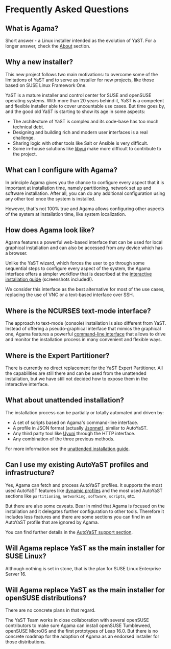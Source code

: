 # Frequently Asked Questions

## What is Agama?

Short answer - a Linux installer intended as the evolution of YaST. For a longer answer, check
the [About](/about) section.

## Why a new installer?

This new project follows two main motivations: to overcome some of the limitations of YaST and to
serve as installer for new projects, like those based on SUSE Linux Framework One.

YaST is a mature installer and control center for SUSE and openSUSE operating systems. With more
than 20 years behind it, YaST is a competent and flexible installer able to cover uncountable use
cases. But time goes by, and the good old YaST is starting to show its age in some aspects:

- The architecture of YaST is complex and its code-base has too much technical debt.
- Designing and building rich and modern user interfaces is a real challenge.
- Sharing logic with other tools like Salt or Ansible is very difficult.
- Some in-house solutions like [libyui](https://github.com/libyui/libyui) make more difficult to
  contribute to the project.

## What can I configure with Agama?

In principle Agama gives you the chance to configure every aspect that it is important at
installation time, namely partitioning, network set up and software installation. After all, you can
do any additional configuration using any other tool once the system is installed.

However, that's not 100% true and Agama allows configuring other aspects of the system at
installation time, like system localization.

## How does Agama look like?

Agama features a powerful web-based interface that can be used for local graphical installation and
can also be accessed from any device which has a browser.

Unlike the YaST wizard, which forces the user to go through some sequential steps to configure every
aspect of the system, the Agama interface offers a simpler workflow that is described at the
[interactive installation guide](docs/user/interactive) (screenshots included!).

We consider this interface as the best alternative for most of the use cases, replacing the
use of VNC or a text-based interface over SSH.

## Where is the NCURSES text-mode interface?

The approach to text-mode (console) installation is also different from YaST. Instead of offering a
pseudo-graphical interface that mimics the graphical one, Agama features a powerful
[command-line interface](docs/user/cli) that allows to drive and monitor the installation process
in many convenient and flexible ways.

## Where is the Expert Partitioner?

There is currently no direct replacement for the YaST Expert Partitioner. All the capabilities are
still there and can be used from the unattended installation, but we have still not decided how to
expose them in the interactive interface.

## What about unattended installation?

The installation process can be partially or totally automated and driven by:

  - A set of scripts based on Agama's command-line interface.
  - A profile in JSON format (actually [Jsonnet](https://jsonnet.org/)), similar to AutoYaST.
  - Any third party tool like [Uyuni](https://www.uyuni-project.org/) through the HTTP interface.
  - Any combination of the three previous methods.

For more information see the [unattended installation guide](docs/user/unattended).

## Can I use my existing AutoYaST profiles and infrastructure?

Yes, Agama can fetch and process AutoYaST profiles. It supports the most used AutoYaST features
like [dynamic profiles](https://documentation.suse.com/sles/15-SP5/html/SLES-all/part-dynamic-profiles.html)
and the most used AutoYaST sections like `partitioning`, `networking`, `software`, `scripts`, etc.

But there are also some caveats. Bear in mind that Agama is focused on the installation and it delegates
further configuration to other tools. Therefore it includes less features and there are some
sections you can find in an AutoYaST profile that are ignored by Agama.

You can find further details in the [AutoYaST support section](docs/user/autoyast).

## Will Agama replace YaST as the main installer for SUSE Linux?

Although nothing is set in stone, that is the plan for SUSE Linux Enterprise Server 16. 

## Will Agama replace YaST as the main installer for openSUSE distributions?

There are no concrete plans in that regard.

The YaST Team works in close collaboration with several openSUSE contributors to make sure Agama can
install openSUSE Tumbleweed, openSUSE MicroOS and the first prototypes of Leap 16.0. But there is
no concrete roadmap for the adoption of Agama as an endorsed installer for those distributions.


